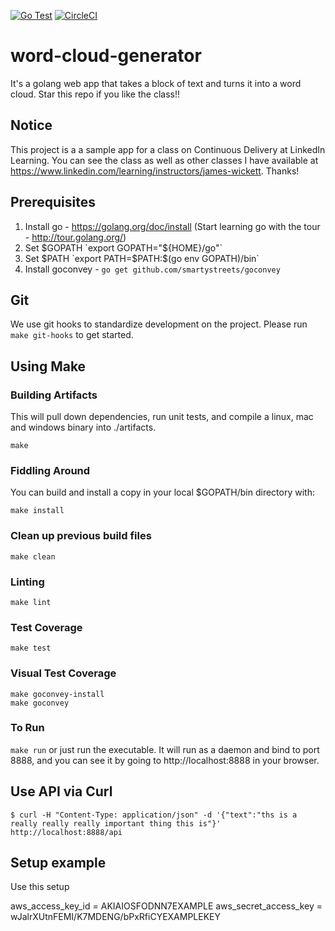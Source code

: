 [![Go Test](https://github.com/wickett/word-cloud-generator/actions/workflows/go.yml/badge.svg)](https://github.com/wickett/word-cloud-generator/actions/workflows/go.yml) [![CircleCI](https://circleci.com/gh/wickett/word-cloud-generator/tree/master.svg?style=svg)](https://circleci.com/gh/wickett/word-cloud-generator/tree/master)

# word-cloud-generator

It's a golang web app that takes a block of text and turns it into a word cloud.
Star this repo if you like the class!!

## Notice

This project is a a sample app for a class on Continuous Delivery at LinkedIn Learning. You can see the class as well as other classes I have available at https://www.linkedin.com/learning/instructors/james-wickett. Thanks!

## Prerequisites

1. Install go - https://golang.org/doc/install (Start learning go with the tour - http://tour.golang.org/)
2. Set $GOPATH `export GOPATH="${HOME}/go"`
3. Set $PATH `export PATH=$PATH:$(go env GOPATH)/bin`
4. Install goconvey - `go get github.com/smartystreets/goconvey`

## Git

We use git hooks to standardize development on the project. Please run `make git-hooks` to get started.

## Using Make

### Building Artifacts

This will pull down dependencies, run unit tests, and compile a linux, mac and windows binary into ./artifacts.

`make`

### Fiddling Around

You can build and install a copy in your local $GOPATH/bin directory with:

```
make install
```

### Clean up previous build files

```
make clean
```

### Linting

```
make lint
```

### Test Coverage

```
make test
```

### Visual Test Coverage

```
make goconvey-install
make goconvey
```

### To Run

`make run` or just run the executable. It will run as a daemon and bind to port 8888, and you can see it by going to http://localhost:8888 in your browser.

## Use API via Curl

```
$ curl -H "Content-Type: application/json" -d '{"text":"ths is a really really really important thing this is"}' http://localhost:8888/api
```

## Setup example

Use this setup

aws_access_key_id = AKIAIOSFODNN7EXAMPLE
aws_secret_access_key = wJalrXUtnFEMI/K7MDENG/bPxRfiCYEXAMPLEKEY
